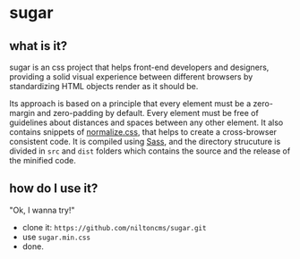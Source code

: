 # sugar

## what is it?
sugar is an css project that helps front-end developers and designers, providing a solid visual experience between different browsers by standardizing HTML objects render as it should be.

Its approach is based on a principle that every element must be a zero-margin and zero-padding by default. Every element must be free of guidelines about distances and spaces between any other element. It also contains snippets of [normalize.css](https://github.com/necolas/normalize.css), that helps to create a cross-browser consistent code.
It is compiled using [Sass](http://sass-lang.com/), and the directory strucuture is divided in `src` and `dist` folders which contains the source and the release of the minified code.


## how do I use it?
"Ok, I wanna try!"
* clone it: `https://github.com/niltoncms/sugar.git`
* use `sugar.min.css`
* done.
